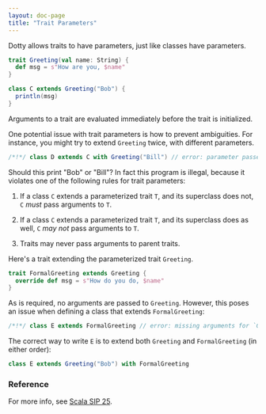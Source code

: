 ```yaml
---
layout: doc-page
title: "Trait Parameters"
---
```


Dotty allows traits to have parameters, just like classes have parameters.

```scala
trait Greeting(val name: String) {
  def msg = s"How are you, $name"
}

class C extends Greeting("Bob") {
  println(msg)
}
```

Arguments to a trait are evaluated immediately before the trait is initialized.

One potential issue with trait parameters is how to prevent
ambiguities. For instance, you might try to extend `Greeting` twice,
with different parameters.

```scala
/*!*/ class D extends C with Greeting("Bill") // error: parameter passed twice
```

Should this print "Bob" or "Bill"? In fact this program is illegal,
because it violates one of the following rules for trait parameters:

 1. If a class `C` extends a parameterized trait `T`, and its superclass does not, `C` _must_ pass arguments to `T`.

 2. If a class `C` extends a parameterized trait `T`, and its superclass does as well, `C` _may not_  pass arguments to `T`.

 3. Traits may never pass arguments to parent traits.

Here's a trait extending the parameterized trait `Greeting`.

```scala
trait FormalGreeting extends Greeting {
  override def msg = s"How do you do, $name"
}
```
As is required, no arguments are passed to `Greeting`. However, this poses an issue
when defining a class that extends `FormalGreeting`:

```scala
/*!*/ class E extends FormalGreeting // error: missing arguments for `Greeting`.
```

The correct way to write `E` is to extend both `Greeting` and
`FormalGreeting` (in either order):

```scala
class E extends Greeting("Bob") with FormalGreeting
```

### Reference

For more info, see [Scala SIP 25](http://docs.scala-lang.org/sips/pending/trait-parameters.html).
